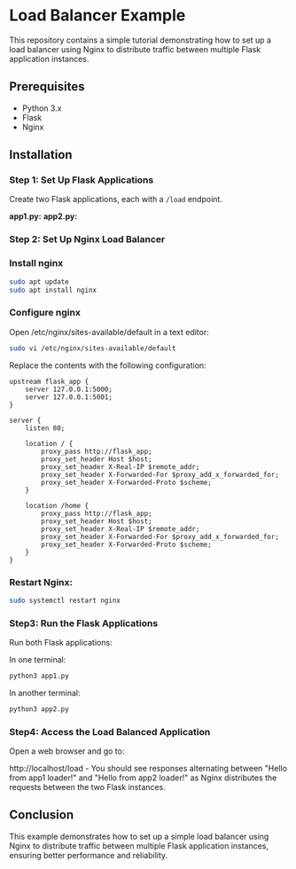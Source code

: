 # Load Balancer Example

This repository contains a simple tutorial demonstrating how to set up a load balancer using Nginx to distribute traffic between multiple Flask application instances.

## Prerequisites

- Python 3.x
- Flask
- Nginx

## Installation

### Step 1: Set Up Flask Applications

Create two Flask applications, each with a `/load` endpoint.

**app1.py:**
**app2.py:**

### Step 2:  Set Up Nginx Load Balancer

### Install nginx
```bash
sudo apt update
sudo apt install nginx
```
### Configure nginx
Open /etc/nginx/sites-available/default in a text editor:
```bash
sudo vi /etc/nginx/sites-available/default
```
Replace the contents with the following configuration:
```nginx
upstream flask_app {
    server 127.0.0.1:5000;
    server 127.0.0.1:5001;
}

server {
    listen 80;

    location / {
        proxy_pass http://flask_app;
        proxy_set_header Host $host;
        proxy_set_header X-Real-IP $remote_addr;
        proxy_set_header X-Forwarded-For $proxy_add_x_forwarded_for;
        proxy_set_header X-Forwarded-Proto $scheme;
    }

    location /home {
        proxy_pass http://flask_app;
        proxy_set_header Host $host;
        proxy_set_header X-Real-IP $remote_addr;
        proxy_set_header X-Forwarded-For $proxy_add_x_forwarded_for;
        proxy_set_header X-Forwarded-Proto $scheme;
    }
}
```

### Restart Nginx:
```bash
sudo systemctl restart nginx
```

### Step3: Run the Flask Applications
Run both Flask applications:

In one terminal:
```bash
python3 app1.py
```
In another terminal:
```bash
python3 app2.py
```

### Step4: Access the Load Balanced Application
Open a web browser and go to:


http://localhost/load - You should see responses alternating between "Hello from app1 loader!" and "Hello from app2 loader!" as Nginx distributes the requests between the two Flask instances.

## Conclusion
This example demonstrates how to set up a simple load balancer using Nginx to distribute traffic between multiple Flask application instances, ensuring better performance and reliability.
